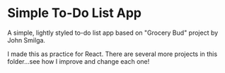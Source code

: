 # Simple To-Do List App

A simple, lightly styled to-do list app based on "Grocery Bud" project by John Smilga.

I made this as practice for React. There are several more projects in this folder...see how I improve and change each one!
